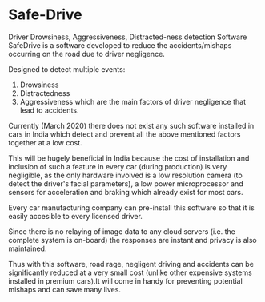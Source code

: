 # Safe-Drive
Driver Drowsiness, Aggressiveness, Distracted-ness detection Software
SafeDrive is a software developed to reduce the accidents/mishaps occurring on the road 
due to driver negligence.

Designed to detect multiple events: 
1) Drowsiness 
2) Distractedness
3) Aggressiveness
which are the main factors of driver negligence that lead to accidents.


Currently (March 2020) there does not exist any such software installed in cars in India which detect
and prevent all the above mentioned factors together at a low cost. 

This will be hugely beneficial in India because the cost of installation and inclusion of
such a feature in every car (during production) is very negligible, as the only hardware involved
is a low resolution camera (to detect the driver's facial parameters), a low power microprocessor 
and sensors for acceleration and braking which already exist for most cars. 

Every car manufacturing company can pre-install this software so that it is easily accesible 
to every licensed driver. 

Since there is no relaying of image data to any cloud servers (i.e. the complete system is on-board)
the responses are instant and privacy is also maintained.

Thus with this software, road rage, negligent driving and accidents can be significantly reduced at a 
very small cost (unlike other expensive systems installed in premium cars).It will come in handy for 
preventing potential mishaps and can save many lives.
